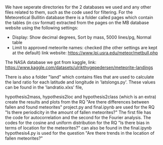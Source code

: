 We have seperate directories for the 2 databases we used and any other files related to them, such as the code used for filtering. For the Meteoretical Bullitin database there is a folder called pages which contain the tables (in csv format) extracted from the pages on the MB database website using the following settings:
- Display: Show decimal degrees, Sort by mass, 5000 lines/pg, Normal table
- Limit to approved meteorite names: checked
(the other settings are kept at the default)
link website: https://www.lpi.usra.edu/meteor/metbull.php

The NASA database we got from kaggle, link: https://www.kaggle.com/datasets/ulrikthygepedersen/meteorite-landings 

There is also a folder "land" which contains files that are used to calculate the land ratio for each latitude and longitude in 'latslongs.py'. These values can be found in the 'landratio.xlxs' file, 

hypothesis2mass,  hypothesis2loc and hypothesis2class (which is an extra) create the results and plots from the RQ "Are there differences between fallen and found meteorites"
project.py and final.ipynb are used for the RQ "Is there periodicity in the amount of fallen meteorites?" The first file has the code for autocorrelation and the second for the Fourier analysis. The codes for the cosine and uniform distribution for the RQ "Is there bias in terms of location for the meteorites?" can also be found in the final.ipynb
hypothesis4.py is used for the question "Are there trends in the location of fallen meteorites?"
